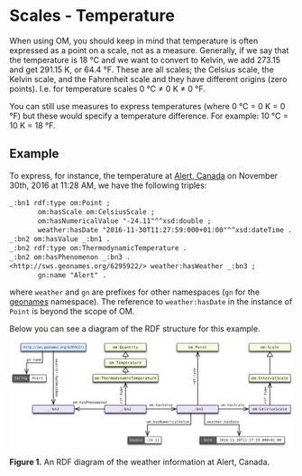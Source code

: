 # Scales - Temperature

When using OM, you should keep in mind that temperature is often expressed as a point on a scale, not as a measure. Generally, if we say that the temperature is 18 °C and we want to convert to Kelvin, we add 273.15 and get 291.15 K, or 64.4 °F. These are all scales; the Celsius scale, the Kelvin scale, and the Fahrenheit scale and they have different origins (zero points). I.e. for temperature scales 0 °C ≠ 0 K ≠ 0 °F.

You can still use measures to express temperatures (where 0 °C = 0 K = 0 °F) but these would specify a temperature difference. For example: 10 °C = 10 K = 18 °F.

## Example

To express, for instance, the temperature at [Alert, Canada](https://en.wikipedia.org/wiki/Alert,_Nunavut) on November 30th, 2016 at 11:28 AM, we have the following triples:

	_:bn1 rdf:type om:Point ;
		   om:hasScale om:CelsiusScale ;
		   om:hasNumericalValue "-24.11"^^xsd:double ; 
		   weather:hasDate "2016-11-30T11:27:59:000+01:00"^^xsd:dateTime .
	_:bn2 om:hasValue _:bn1 .
	_:bn2 rdf:type om:ThermodynamicTemperature .
	_:bn2 om:hasPhenomenon _:bn3 .
	<http://sws.geonames.org/6295922/> weather:hasWeather _:bn3 ;
		   gn:name "Alert" .

where `weather` and `gn` are prefixes for other namespaces (`gn` for the [geonames](http://www.geonames.org) namespace). The reference to `weather:hasDate` in the instance of `Point` is beyond the scope of OM.

Below you can see a diagram of the RDF structure for this example.

![Example: Alert Weather](/images/OM-2.0-Example-Weather.png)

**Figure 1.** An RDF diagram of the weather information at Alert, Canada.
